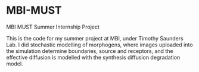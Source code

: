 # MBI-MUST
MBI MUST Summer Internship Project

This is the code for my summer project at MBI, under Timothy Saunders Lab. I did stochastic modelling of morphogens, where images uploaded into the simulation determine boundaries, source and receptors, and the effective diffusion is modelled with the synthesis diffusion degradation model.
